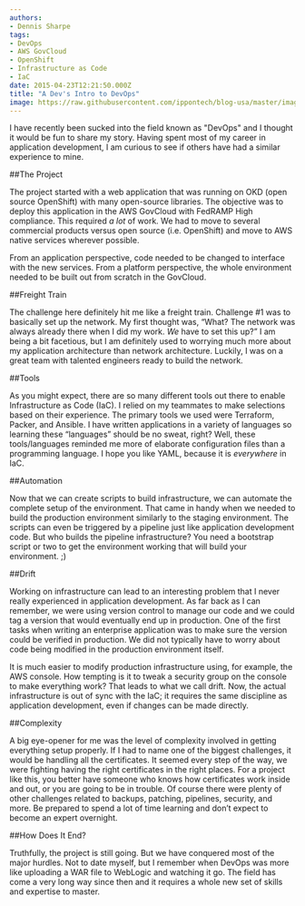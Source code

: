 ```yaml
---
authors:
- Dennis Sharpe
tags:
- DevOps
- AWS GovCloud
- OpenShift
- Infrastructure as Code
- IaC
date: 2015-04-23T12:21:50.000Z
title: "A Dev's Intro to DevOps"
image: https://raw.githubusercontent.com/ippontech/blog-usa/master/images/2021/05/a-devs-intro-to-devops.png
---
```

I have recently been sucked into the field known as "DevOps" and I thought it would be fun to share my story. Having spent most of my career in application development, I am curious to see if others have had a similar experience to mine.

##The Project

The project started with a web application that was running on OKD (open source OpenShift) with many open-source libraries. The objective was to deploy this application in the AWS GovCloud with FedRAMP High compliance. This required _a lot_ of work. We had to move to several commercial products versus open source (i.e. OpenShift) and move to AWS native services wherever possible.

From an application perspective, code needed to be changed to interface with the new services. From a platform perspective, the whole environment needed to be built out from scratch in the GovCloud.

##Freight Train

The challenge here definitely hit me like a freight train. Challenge #1 was to basically set up the network. My first thought was, “What? The network was always already there when I did my work. _We_ have to set this up?” I am being a bit facetious, but I am definitely used to worrying much more about my application architecture than network architecture. Luckily, I was on a great team with talented engineers ready to build the network.

##Tools

As you might expect, there are so many different tools out there to enable Infrastructure as Code (IaC). I relied on my teammates to make selections based on their experience. The primary tools we used were Terraform, Packer, and Ansible. I have written applications in a variety of languages so learning these “languages” should be no sweat, right? Well, these tools/languages reminded me more of elaborate configuration files than a programming language. I hope you like YAML, because it is _everywhere_ in IaC.

##Automation

Now that we can create scripts to build infrastructure, we can automate the complete setup of the environment. That came in handy when we needed to build the production environment similarly to the staging environment. The scripts can even be triggered by a pipeline just like application development code. But who builds the pipeline infrastructure? You need a bootstrap script or two to get the environment working that will build your environment. ;)

##Drift

Working on infrastructure can lead to an interesting problem that I never really experienced in application development. As far back as I can remember, we were using version control to manage our code and we could tag a version that would eventually end up in production. One of the first tasks when writing an enterprise application was to make sure the version could be verified in production. We did not typically have to worry about code being modified in the production environment itself.

It is much easier to modify production infrastructure using, for example, the AWS console. How tempting is it to tweak a security group on the console to make everything work? That leads to what we call drift. Now, the actual infrastructure is out of sync with the IaC; it requires the same discipline as application development, even if changes can be made directly.

##Complexity

A big eye-opener for me was the level of complexity involved in getting everything setup properly. If I had to name one of the biggest challenges, it would be handling all the certificates. It seemed every step of the way, we were fighting having the right certificates in the right places. For a project like this, you better have someone who knows how certificates work inside and out, or you are going to be in trouble. Of course there were plenty of other challenges related to backups, patching, pipelines, security, and more. Be prepared to spend a lot of time learning and don’t expect to become an expert overnight.

##How Does It End?

Truthfully, the project is still going. But we have conquered most of the major hurdles. Not to date myself, but I remember when DevOps was more like uploading a WAR file to WebLogic and watching it go. The field has come a very long way since then and it requires a whole new set of skills and expertise to master.
